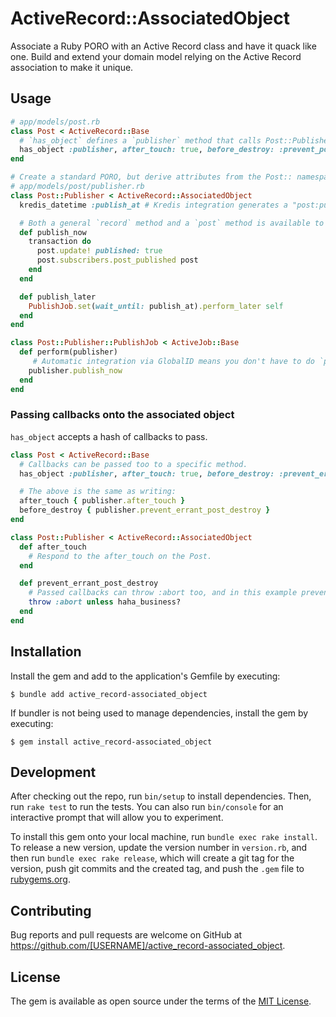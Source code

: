 # ActiveRecord::AssociatedObject

Associate a Ruby PORO with an Active Record class and have it quack like one. Build and extend your domain model relying on the Active Record association to make it unique.

## Usage

```ruby
# app/models/post.rb
class Post < ActiveRecord::Base
  # `has_object` defines a `publisher` method that calls Post::Publisher.new(post).
  has_object :publisher, after_touch: true, before_destroy: :prevent_post_destroy
end

# Create a standard PORO, but derive attributes from the Post:: namespace and its primary key.
# app/models/post/publisher.rb
class Post::Publisher < ActiveRecord::AssociatedObject
  kredis_datetime :publish_at # Kredis integration generates a "post:publishers:<post_id>:publish_at" key.

  # Both a general `record` method and a `post` method is available to access the associated post.
  def publish_now
    transaction do
      post.update! published: true
      post.subscribers.post_published post
    end
  end

  def publish_later
    PublishJob.set(wait_until: publish_at).perform_later self
  end
end

class Post::Publisher::PublishJob < ActiveJob::Base
  def perform(publisher)
     # Automatic integration via GlobalID means you don't have to do `post.publisher`.
    publisher.publish_now
  end
end
```

### Passing callbacks onto the associated object

`has_object` accepts a hash of callbacks to pass.

```ruby
class Post < ActiveRecord::Base
  # Callbacks can be passed too to a specific method.
  has_object :publisher, after_touch: true, before_destroy: :prevent_errant_post_destroy

  # The above is the same as writing:
  after_touch { publisher.after_touch }
  before_destroy { publisher.prevent_errant_post_destroy }
end

class Post::Publisher < ActiveRecord::AssociatedObject
  def after_touch
    # Respond to the after_touch on the Post.
  end

  def prevent_errant_post_destroy
    # Passed callbacks can throw :abort too, and in this example prevent post.destroy.
    throw :abort unless haha_business?
  end
end
```

## Installation

Install the gem and add to the application's Gemfile by executing:

    $ bundle add active_record-associated_object

If bundler is not being used to manage dependencies, install the gem by executing:

    $ gem install active_record-associated_object

## Development

After checking out the repo, run `bin/setup` to install dependencies. Then, run `rake test` to run the tests. You can also run `bin/console` for an interactive prompt that will allow you to experiment.

To install this gem onto your local machine, run `bundle exec rake install`. To release a new version, update the version number in `version.rb`, and then run `bundle exec rake release`, which will create a git tag for the version, push git commits and the created tag, and push the `.gem` file to [rubygems.org](https://rubygems.org).

## Contributing

Bug reports and pull requests are welcome on GitHub at https://github.com/[USERNAME]/active_record-associated_object.

## License

The gem is available as open source under the terms of the [MIT License](https://opensource.org/licenses/MIT).
